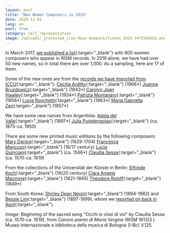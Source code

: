 ```yaml
---
layout: post
title: "New Women Composers in 2019"
date: 2019-11-04
lang: en
post: true
category: self_representation
image: /uploads/_processed_/csm_Neue_Komponistinnen_2019_347354dd2b.png
---
```



In March 2017, [we published a list](/events/2017/03/08/international-womens-day-women-composers-in.html){:target="_blank"} with 800 women composers who appear in RISM records. In 2019 alone, we have had over 50 new names, so in total there are over 1,000. As a sampling, here are 17 of them.

Some of the new ones are from the [records we have imported from ICCU](/self_representation/2019/08/08/new-music-manuscripts-from-italy-iccu-in-rism.html){:target="_blank"}:
[Cecilia Arditto](https://opac.rism.info/metaopac/search?View=rism&View=rism&author=Arditto+Cecilia&Language=en){:target="_blank"} (1966\*)
[Joanna Bruzdowicz](https://opac.rism.info/metaopac/search?View=rism&View=rism&author=Bruzdowicz+Joanna&Language=en){:target="_blank"} (1943\*)
[Carolyn Jean Hawley](https://opac.rism.info/metaopac/search?View=rism&View=rism&author=Hawley+Carolyn+Jean&Language=en){:target="_blank"} (1934\*)
[Patrizia Montanaro](https://opac.rism.info/metaopac/search?View=rism&View=rism&author=Montanaro+Patrizia&Language=en){:target="_blank"} (1956\*)
[Lucia Ronchetti](https://opac.rism.info/metaopac/search?View=rism&View=rism&author=Ronchetti+Lucia&Language=en){:target="_blank"} (1963\*)
[Maria Gabriella Zen](https://opac.rism.info/metaopac/search?View=rism&View=rism&author=Zen+Maria+Gabriella&Language=en){:target="_blank"} (1957\*)

We have some new names from Argentinia:
[Adela del Valle](https://opac.rism.info/metaopac/search?View=rism&View=rism&author=Del+Valle+Adela&Language=en){:target="_blank"} (1897\*)
[Julia Puigdengolas](https://opac.rism.info/metaopac/search?View=rism&View=rism&author=Puigdengolas+Julia&Language=en){:target="_blank"} (ca. 1875-ca. 1950)

There are some new printed music editions by the following composers:
[Mary Dering](https://opac.rism.info/metaopac/search?View=rism&View=rism&q=Dering+Mary&Language=en){:target="_blank"} (1629-1704)
[Francesca Mancuso](https://opac.rism.info/metaopac/search?View=rism&View=rism&q=Mancuso+Francesca&Language=en){:target="_blank"} (16/17 century)
[Lucia Quinciani](https://opac.rism.info/metaopac/search?View=rism&View=rism&q=Quinciani+Lucia&Language=en){:target="_blank"} (ca. 1566\*)
[Claudia Sessa](https://opac.rism.info/metaopac/search?View=rism&View=rism&q=Sessa+Claudia&Language=en){:target="_blank"} (ca. 1570-ca. 1619)

From the collections of the Universität der Künste in Berlin:
[Elfriede Koch](https://opac.rism.info/metaopac/search?View=rism&View=rism&author=Koch+Elfriede&Language=en){:target="_blank"} (19/20 century)
[Clara Angela Macirone](https://opac.rism.info/metaopac/search?View=rism&View=rism&author=Macirone+Clara+Angela&Language=en){:target="_blank"} (1821-1895)
[Theodore Roloff](https://opac.rism.info/metaopac/search?View=rism&View=rism&author=Roloff+Theodore&Language=en){:target="_blank"} (1849\*)

From South Korea:
[Shirley Dean Nevin](https://opac.rism.info/metaopac/search?View=rism&View=rism&author=Nevin+Shirley+Dean&Language=en){:target="_blank"} (1894-1982)
and [Bessie Lim](https://opac.rism.info/metaopac/search?View=rism&View=rism&author=Lim+Bessie&Language=en){:target="_blank"} (1897-1999), whom we [reported on back in April](/rediscovered/2019/04/18/bessie-lim-the-first-woman-musician-of-korea-and.html){:target="_blank"}.


_Image_: Beginning of the sacred song “Occhi io vissi di voi” by Claudia Sessa (ca. 1570-ca. 1619), from _Canoro pianto di Maria Vergine_ (RISM 1613|3 ). Museo internazionale e biblioteca della musica di Bologna (I-Bc) V.125.



<script type="text/javascript">var switchTo5x=true;</script><script type="text/javascript" src="http://w.sharethis.com/button/buttons.js"></script><script type="text/javascript">stLight.options({publisher: "9b601438-1ce1-49d8-bfd7-9cff5df54c17", doNotHash: false, doNotCopy: false, hashAddressBar: false});</script>